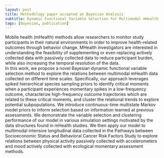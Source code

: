 ```yaml
---
layout: post
title: Methodology paper accepted at Bayesian Analysis
subtitle: Dynamic Functional Variable Selection for Multimodal mHealth Data
tags: [Bayesian, publication]
---
```

Mobile health (mHealth) methods allow researchers to monitor study participants in their natural environments
in order to improve health-related outcomes through behavior change. MHealth investigators are interested in
understanding the feasibility of supplementing or even replacing actively collected data with passively collected
data to reduce participant burden, while also increasing the temporal resolution of the data.  
In this work, we propose a novel Bayesian dynamic functional variable selection method to explore the relations 
between multimodal mHealth data collected on different time scales. Specifically, our approach leverages spiked 
hierarchical species sampling priors to identify critical moments when a participant experiences momentary spikes 
in a low-frequency outcome, characterize high-frequency outcome trajectories which are related to these critical 
moments, and cluster the relational trends to explore potential subpopulations. We introduce continuous-time 
multistate Markov model priors to inform selection based on information learned at previous assessments.
We demonstrate the variable selection and clustering performance of our model in various simulation settings 
motivated by the data structures found in mHealth studies. We then apply our model to multimodal intensive 
longitudinal data collected in the Pathways between Socioeconomic Status and Behavioral Cancer Risk Factors
Study to explore relations between physical activity passively collected with accelerometers and mood actively 
collected with ecological momentary assessment methods.
